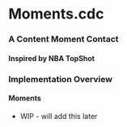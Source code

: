 # Moments.cdc
### A Content Moment Contact
#### Inspired by NBA TopShot

### Implementation Overview
#### Moments

- WIP - will add this later
